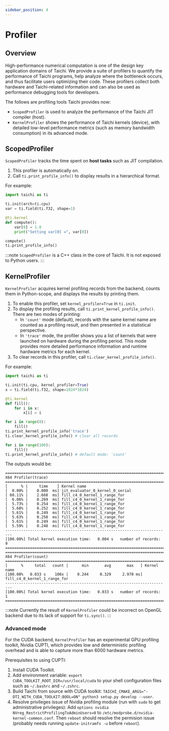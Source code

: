 ```yaml
---
sidebar_position: 4
---
```


# Profiler

## Overview
High-performance numerical computation is one of the design key application domains of Taichi.
We provide a suite of profilers
to quantify the performance of Taichi programs, help analyze where the bottleneck occurs, and thus facilitate users
optimizing their code. These profilers collect both hardware and Taichi-related information and can also be used as
performance debugging tools for developers.

The follows are profiling tools Taichi provides now:
- `ScopedProfiler` is used to analyze the performance of the Taichi JIT compiler (host).
- `KernelProfiler` shows the performance of Taichi kernels (device), with detailed low-level performance metrics (such as memory bandwidth consumption) in its advanced mode.

## ScopedProfiler
`ScopedProfiler` tracks the time spent on **host tasks** such as JIT compilation.

1. This profiler is automatically on.
2. Call `ti.print_profile_info()` to display results in a hierarchical format.

For example:

```python
import taichi as ti

ti.init(arch=ti.cpu)
var = ti.field(ti.f32, shape=1)

@ti.kernel
def compute():
    var[0] = 1.0
    print("Setting var[0] =", var[0])

compute()
ti.print_profile_info()
```

:::note
`ScopedProfiler` is a C++ class in the core of Taichi. It is not exposed to Python users.
:::


## KernelProfiler

`KernelProfiler` acquires kernel profiling records from the backend, counts them in Python-scope, and displays the results by printing them.

1. To enable this profiler, set `kernel_profiler=True` in `ti.init`.
2. To display the profiling results, call `ti.print_kernel_profile_info()`. There are two modes of printing:
    - In `'count'` mode (default), records with the same kernel name are counted as a profiling result,
    and then presented in a statistical perspective.
    - In `'trace'` mode, the profiler shows you a list of kernels that were launched on hardware during the profiling period.
    This mode provides more detailed performance information and runtime hardware metrics for each kernel.
3. To clear records in this profiler, call `ti.clear_kernel_profile_info()`.

For example:
```python {3,13}
import taichi as ti

ti.init(ti.cpu, kernel_profiler=True)
x = ti.field(ti.f32, shape=1024*1024)

@ti.kernel
def fill():
    for i in x:
        x[i] = i

for i in range(8):
    fill()
ti.print_kernel_profile_info('trace')
ti.clear_kernel_profile_info() # clear all records

for i in range(100):
    fill()
ti.print_kernel_profile_info() # default mode: 'count'
```

The outputs would be:

```
=========================================================================
X64 Profiler(trace)
=========================================================================
[      % |     time    ] Kernel name
[  0.00% |    0.000  ms] jit_evaluator_0_kernel_0_serial
[ 60.11% |    2.668  ms] fill_c4_0_kernel_1_range_for
[  6.06% |    0.269  ms] fill_c4_0_kernel_1_range_for
[  5.73% |    0.254  ms] fill_c4_0_kernel_1_range_for
[  5.68% |    0.252  ms] fill_c4_0_kernel_1_range_for
[  5.61% |    0.249  ms] fill_c4_0_kernel_1_range_for
[  5.63% |    0.250  ms] fill_c4_0_kernel_1_range_for
[  5.61% |    0.249  ms] fill_c4_0_kernel_1_range_for
[  5.59% |    0.248  ms] fill_c4_0_kernel_1_range_for
-------------------------------------------------------------------------
[100.00%] Total kernel execution time:   0.004 s   number of records:  9
=========================================================================
=========================================================================
X64 Profiler(count)
=========================================================================
[      %     total   count |      min       avg       max   ] Kernel name
[100.00%   0.033 s    100x |    0.244     0.329     2.970 ms] fill_c4_0_kernel_1_range_for
-------------------------------------------------------------------------
[100.00%] Total kernel execution time:   0.033 s   number of records:  1
=========================================================================
```

:::note
Currently the result of `KernelProfiler` could be incorrect on OpenGL backend due to its lack of support for `ti.sync()`.
:::

### Advanced mode
For the CUDA backend, `KernelProfiler` has an experimental GPU profiling toolkit, Nvidia CUPTI, which provides low and
deterministic profiling overhead and is able to capture more than 6000 hardware metrics.

Prerequisites to using CUPTI:
1. Install CUDA Toolkit.
2. Add environment variable:
    `export CUDA_TOOLKIT_ROOT_DIR=/usr/local/cuda` to your shell configuration files such as `~/.bashrc` and `~/.zshrc`.
3. Build Taichi from source with CUDA toolkit:
    `TAICHI_CMAKE_ARGS="-DTI_WITH_CUDA_TOOLKIT:BOOL=ON" python3 setup.py develop --user`.
4. Resolve privileges issue of Nvidia profiling module (run with `sudo` to get administrative privileges):
    Add `options nvidia NVreg_RestrictProfilingToAdminUsers=0` to `/etc/modprobe.d/nvidia-kernel-common.conf`.
    Then `reboot` should resolve the permision issue (probably needs running `update-initramfs -u` before `reboot`).
